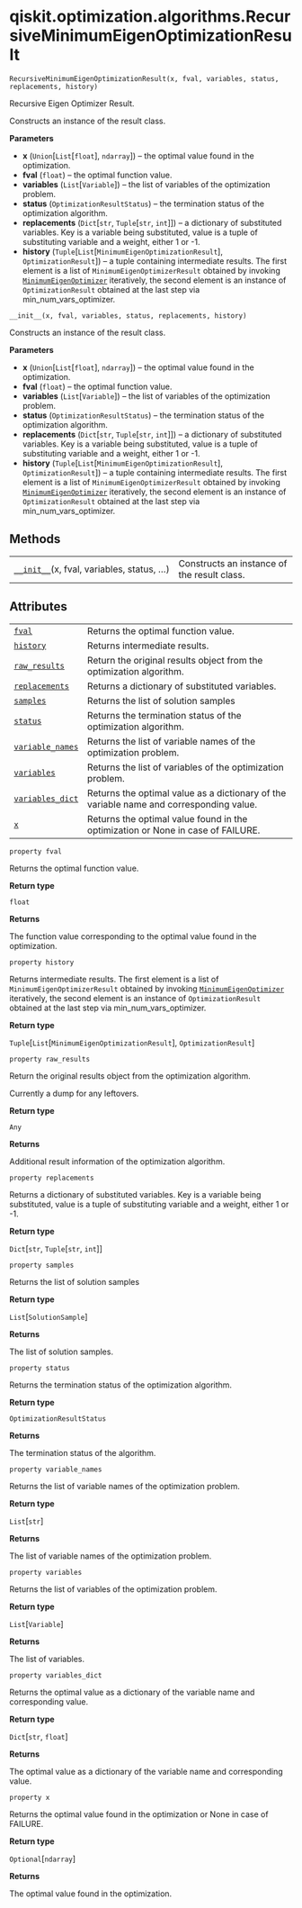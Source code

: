 # qiskit.optimization.algorithms.RecursiveMinimumEigenOptimizationResult

<span id="undefined" />

`RecursiveMinimumEigenOptimizationResult(x, fval, variables, status, replacements, history)`

Recursive Eigen Optimizer Result.

Constructs an instance of the result class.

**Parameters**

*   **x** (`Union`\[`List`\[`float`], `ndarray`]) – the optimal value found in the optimization.
*   **fval** (`float`) – the optimal function value.
*   **variables** (`List`\[`Variable`]) – the list of variables of the optimization problem.
*   **status** (`OptimizationResultStatus`) – the termination status of the optimization algorithm.
*   **replacements** (`Dict`\[`str`, `Tuple`\[`str`, `int`]]) – a dictionary of substituted variables. Key is a variable being substituted, value is a tuple of substituting variable and a weight, either 1 or -1.
*   **history** (`Tuple`\[`List`\[`MinimumEigenOptimizationResult`], `OptimizationResult`]) – a tuple containing intermediate results. The first element is a list of `MinimumEigenOptimizerResult` obtained by invoking [`MinimumEigenOptimizer`](qiskit.optimization.algorithms.MinimumEigenOptimizer#qiskit.optimization.algorithms.MinimumEigenOptimizer "qiskit.optimization.algorithms.MinimumEigenOptimizer") iteratively, the second element is an instance of `OptimizationResult` obtained at the last step via min\_num\_vars\_optimizer.

<span id="undefined" />

`__init__(x, fval, variables, status, replacements, history)`

Constructs an instance of the result class.

**Parameters**

*   **x** (`Union`\[`List`\[`float`], `ndarray`]) – the optimal value found in the optimization.
*   **fval** (`float`) – the optimal function value.
*   **variables** (`List`\[`Variable`]) – the list of variables of the optimization problem.
*   **status** (`OptimizationResultStatus`) – the termination status of the optimization algorithm.
*   **replacements** (`Dict`\[`str`, `Tuple`\[`str`, `int`]]) – a dictionary of substituted variables. Key is a variable being substituted, value is a tuple of substituting variable and a weight, either 1 or -1.
*   **history** (`Tuple`\[`List`\[`MinimumEigenOptimizationResult`], `OptimizationResult`]) – a tuple containing intermediate results. The first element is a list of `MinimumEigenOptimizerResult` obtained by invoking [`MinimumEigenOptimizer`](qiskit.optimization.algorithms.MinimumEigenOptimizer#qiskit.optimization.algorithms.MinimumEigenOptimizer "qiskit.optimization.algorithms.MinimumEigenOptimizer") iteratively, the second element is an instance of `OptimizationResult` obtained at the last step via min\_num\_vars\_optimizer.

## Methods

|                                                                                                                                                                                                                 |                                             |
| --------------------------------------------------------------------------------------------------------------------------------------------------------------------------------------------------------------- | ------------------------------------------- |
| [`__init__`](#qiskit.optimization.algorithms.RecursiveMinimumEigenOptimizationResult.__init__ "qiskit.optimization.algorithms.RecursiveMinimumEigenOptimizationResult.__init__")(x, fval, variables, status, …) | Constructs an instance of the result class. |

## Attributes

|                                                                                                                                                                                                    |                                                                                         |
| -------------------------------------------------------------------------------------------------------------------------------------------------------------------------------------------------- | --------------------------------------------------------------------------------------- |
| [`fval`](#qiskit.optimization.algorithms.RecursiveMinimumEigenOptimizationResult.fval "qiskit.optimization.algorithms.RecursiveMinimumEigenOptimizationResult.fval")                               | Returns the optimal function value.                                                     |
| [`history`](#qiskit.optimization.algorithms.RecursiveMinimumEigenOptimizationResult.history "qiskit.optimization.algorithms.RecursiveMinimumEigenOptimizationResult.history")                      | Returns intermediate results.                                                           |
| [`raw_results`](#qiskit.optimization.algorithms.RecursiveMinimumEigenOptimizationResult.raw_results "qiskit.optimization.algorithms.RecursiveMinimumEigenOptimizationResult.raw_results")          | Return the original results object from the optimization algorithm.                     |
| [`replacements`](#qiskit.optimization.algorithms.RecursiveMinimumEigenOptimizationResult.replacements "qiskit.optimization.algorithms.RecursiveMinimumEigenOptimizationResult.replacements")       | Returns a dictionary of substituted variables.                                          |
| [`samples`](#qiskit.optimization.algorithms.RecursiveMinimumEigenOptimizationResult.samples "qiskit.optimization.algorithms.RecursiveMinimumEigenOptimizationResult.samples")                      | Returns the list of solution samples                                                    |
| [`status`](#qiskit.optimization.algorithms.RecursiveMinimumEigenOptimizationResult.status "qiskit.optimization.algorithms.RecursiveMinimumEigenOptimizationResult.status")                         | Returns the termination status of the optimization algorithm.                           |
| [`variable_names`](#qiskit.optimization.algorithms.RecursiveMinimumEigenOptimizationResult.variable_names "qiskit.optimization.algorithms.RecursiveMinimumEigenOptimizationResult.variable_names") | Returns the list of variable names of the optimization problem.                         |
| [`variables`](#qiskit.optimization.algorithms.RecursiveMinimumEigenOptimizationResult.variables "qiskit.optimization.algorithms.RecursiveMinimumEigenOptimizationResult.variables")                | Returns the list of variables of the optimization problem.                              |
| [`variables_dict`](#qiskit.optimization.algorithms.RecursiveMinimumEigenOptimizationResult.variables_dict "qiskit.optimization.algorithms.RecursiveMinimumEigenOptimizationResult.variables_dict") | Returns the optimal value as a dictionary of the variable name and corresponding value. |
| [`x`](#qiskit.optimization.algorithms.RecursiveMinimumEigenOptimizationResult.x "qiskit.optimization.algorithms.RecursiveMinimumEigenOptimizationResult.x")                                        | Returns the optimal value found in the optimization or None in case of FAILURE.         |

<span id="undefined" />

`property fval`

Returns the optimal function value.

**Return type**

`float`

**Returns**

The function value corresponding to the optimal value found in the optimization.

<span id="undefined" />

`property history`

Returns intermediate results. The first element is a list of `MinimumEigenOptimizerResult` obtained by invoking [`MinimumEigenOptimizer`](qiskit.optimization.algorithms.MinimumEigenOptimizer#qiskit.optimization.algorithms.MinimumEigenOptimizer "qiskit.optimization.algorithms.MinimumEigenOptimizer") iteratively, the second element is an instance of `OptimizationResult` obtained at the last step via min\_num\_vars\_optimizer.

**Return type**

`Tuple`\[`List`\[`MinimumEigenOptimizationResult`], `OptimizationResult`]

<span id="undefined" />

`property raw_results`

Return the original results object from the optimization algorithm.

Currently a dump for any leftovers.

**Return type**

`Any`

**Returns**

Additional result information of the optimization algorithm.

<span id="undefined" />

`property replacements`

Returns a dictionary of substituted variables. Key is a variable being substituted, value is a tuple of substituting variable and a weight, either 1 or -1.

**Return type**

`Dict`\[`str`, `Tuple`\[`str`, `int`]]

<span id="undefined" />

`property samples`

Returns the list of solution samples

**Return type**

`List`\[`SolutionSample`]

**Returns**

The list of solution samples.

<span id="undefined" />

`property status`

Returns the termination status of the optimization algorithm.

**Return type**

`OptimizationResultStatus`

**Returns**

The termination status of the algorithm.

<span id="undefined" />

`property variable_names`

Returns the list of variable names of the optimization problem.

**Return type**

`List`\[`str`]

**Returns**

The list of variable names of the optimization problem.

<span id="undefined" />

`property variables`

Returns the list of variables of the optimization problem.

**Return type**

`List`\[`Variable`]

**Returns**

The list of variables.

<span id="undefined" />

`property variables_dict`

Returns the optimal value as a dictionary of the variable name and corresponding value.

**Return type**

`Dict`\[`str`, `float`]

**Returns**

The optimal value as a dictionary of the variable name and corresponding value.

<span id="undefined" />

`property x`

Returns the optimal value found in the optimization or None in case of FAILURE.

**Return type**

`Optional`\[`ndarray`]

**Returns**

The optimal value found in the optimization.
